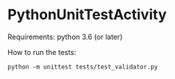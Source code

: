 # PythonUnitTestActivity


Requirements: python 3.6 (or later)

How to run the tests: 

```python -m unittest tests/test_validator.py```
